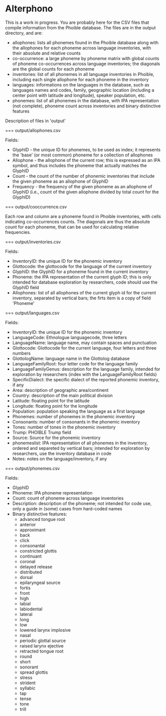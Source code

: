 Alterphono
==========

This is a work in progress. You are probably here for the CSV files that compile information
from the Phoible database. The files are in the output directory, and are:

  - allophones: lists all phonemes found in the Phoible database along with the
    allophones for each phoneme across language inventories, with their absolute and
    relative counts
  - co-occurrence: a large phoneme by phoneme matrix with global counts of phoneme
    co-occurrences across language inventories; the diagonals are the global counts for
    each phoneme
  - inventories: list of all phonemes in all language inventories in Phoible, including
    each single allophone for each phoneme in the inventory
  - languages: informations on the languages in the database, such as languages names and
    codes, family, geographic location (including a center point with latitude and
    longitude), speaker population, etc.
  - phonemes: list of all phonemes in the database, with IPA representation (not complete),
    phoneme count across inventories and binary distinctive features

Description of files in 'output'

=== output/allophones.csv

Fields:
  - GlyphID - the unique ID for phonemes, to be used as index; it represents the 'base'
    (or most common) phoneme for a collection of allophones
  - Allophone - the allophone of the current row; this is expressed as an IPA symbol,
    and thus includes the phoneme that actually matches the GlyphID
  - Count - the count of the number of phonemic inventories that include the given
    phoneme as an allophone of GlyphID
  - Frequency - the frequency of the given phoneme as an allophone of GlyphID (i.e.,
    count of the given allophone divided by total count for the GlyphID)

=== output/cooccurrence.csv

Each row and column are a phoneme found in Phoible inventories, with cells indicating
co-occurrences counts. The diagonals are thus the absolute count for each phoneme, that
can be used for calculating relative frequencies. 

=== output/inventories.csv

Fields:
  - InventoryID: the unique ID for the phonemic inventory
  - Glottocode: the glottocode for the language of the current inventory
  - GlyphID: the GlyphID for a phoneme found in the current inventory
  - Phoneme: the IPA representation of the current glyph ID; this is only intended
    for database exploration by researchers, code should use the GlyphID field
  - Allophones: list of all allophones of the current glyph id for the current
    inventory, separated by vertical bars; the firts item is a copy of field 'Phoneme'

=== output/languages.csv

Fields:
  - InventoryID: the unique ID for the phonemic inventory
  - LanguageCode: Ethnologue languagecode, three letters
  - LanguageName: language name, may contain spaces and punctuation
  - Glottocode: Glottocode for the current language, four letters and three numbers
  - GlottologName: language name in the Glottolog database
  - LanguageFamilyRoot: four letter code for the language family
  - LanguageFamilyGenus: description for the language family, intended for exploration
    by researchers (index with the LanguageFamilyRoot fields)
  - SpecificDialect: the specific dialect of the reported phonemic inventory, if any
  - Area: description of geographic area/continent
  - Country: description of the main political division
  - Latitude: floating point for the latitude
  - Longitude: floating point for the longitude
  - Population: population speaking the language as a first language
  - Phonemes: number of phonemes in the phonemic inventory
  - Consonants: number of consonants in the phonemic inventory
  - Tones: number of tones in the phonemic inventory
  - Trump: PHOIBLE Trump field
  - Source: Source for the phonemic inventory
  - phonemeslist: IPA representation of all phonemes in the inventory, ordered and
    separeted by vertical bars; intended for exploration by researchers, use the
    inventory database in code
  - Notes: notes on the language/inventory, if any

=== output/phonemes.csv

Fields:
  - GlyphID
  - Phoneme: IPA phoneme representation
  - Count: count of phoneme across language inventories
  - Description: description of the phoneme; not intended for code use, only a guide
    in (some) cases from hard-coded names
  - Binary distinctive features:
    - advanced tongue root
    - anterior
    - approximant
    - back
    - click
    - consonantal
    - constricted glottis
    - continuant
    - coronal
    - delayed release
    - distributed
    - dorsal
    - epilaryngeal source
    - fortis
    - front
    - high
    - labial
    - labiodental
    - lateral
    - long
    - low
    - lowered larynx implosive
    - nasal
    - periodic glottal source
    - raised larynx ejective
    - retracted tongue root
    - round
    - short
    - sonorant
    - spread glottis
    - stress
    - strident
    - syllabic
    - tap
    - tense
    - tone
    - trill

